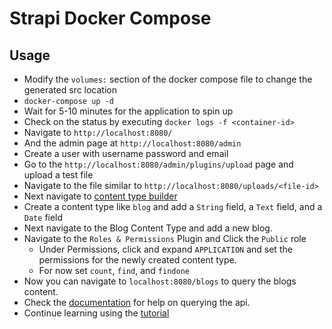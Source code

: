 # Strapi Docker Compose
## Usage 
- Modify the `volumes:` section of the docker compose file to change the generated src location
- `docker-compose up -d`
- Wait for 5-10 minutes for the application to spin up
- Check on the status by executing `docker logs -f <container-id>`
- Navigate to `http://localhost:8080/`
- And the admin page at `http://localhost:8080/admin`
- Create a user with username password and email
- Go to the `http://localhost:8080/admin/plugins/upload` page and upload a test file
- Navigate to the file similar to `http://localhost:8080/uploads/<file-id>`
- Next navigate to [content type builder](http://localhost:8080/admin/plugins/content-type-builder)
- Create a content type like `blog` and add a `String` field, a `Text` field, and a `Date` field
- Next navigate to the Blog Content Type and add a new blog.
- Navigate to the `Roles & Permissions` Plugin and Click the `Public` role
  - Under Permissions, click and expand `APPLICATION` and set the permissions for the newly created content type. 
  - For now set `count`, `find`, and `findone`
- Now you can navigate to `localhost:8080/blogs` to query the blogs content.
- Check the [documentation](https://strapi.io/documentation/3.0.0-beta.x/content-api/api-endpoints.html) for help on querying the api.
- Continue learning using the [tutorial](https://strapi.io/documentation/3.0.0-beta.x/getting-started/quick-start-tutorial.html)